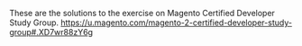 These are the solutions to the exercise on Magento Certified Developer Study Group. 
https://u.magento.com/magento-2-certified-developer-study-group#.XD7wr88zY6g

